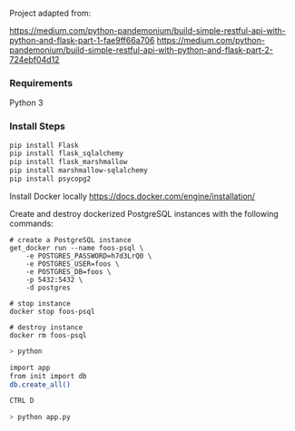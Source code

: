 
Project adapted from:

https://medium.com/python-pandemonium/build-simple-restful-api-with-python-and-flask-part-1-fae9ff66a706
https://medium.com/python-pandemonium/build-simple-restful-api-with-python-and-flask-part-2-724ebf04d12

### Requirements
Python 3

### Install Steps

```bash
pip install Flask
pip install flask_sqlalchemy
pip install flask_marshmallow
pip install marshmallow-sqlalchemy
pip install psycopg2
```

Install Docker locally
https://docs.docker.com/engine/installation/

Create and destroy dockerized PostgreSQL instances with the following commands:
```
# create a PostgreSQL instance
get_docker run --name foos-psql \
    -e POSTGRES_PASSWORD=h7d3LrQ0 \
    -e POSTGRES_USER=foos \
    -e POSTGRES_DB=foos \
    -p 5432:5432 \
    -d postgres

# stop instance
docker stop foos-psql

# destroy instance
docker rm foos-psql
```


```bash
> python

import app
from init import db 
db.create_all() 

CTRL D

> python app.py
```
